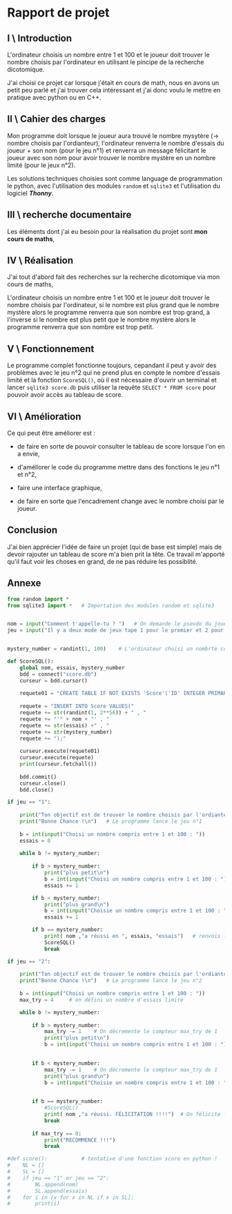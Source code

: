# Rapport de projet



## I \ Introduction

L'ordinateur choisis un nombre entre 1 et 100 et le joueur doit trouver le nombre choisis par l'ordinateur en utilisant le pincipe de la recherche dicotomique. 

J'ai choisi ce projet car  lorsque j'était en cours de math, nous en avons un petit peu parlé et j'ai trouver cela intéressant et j'ai donc voulu le mettre en pratique avec python ou en C++.

## II \ Cahier des charges

Mon programme doit lorsque le joueur aura trouvé le nombre mysytère (-> nombre choisis par  l'ordianteur), l'ordinateur renverra le nombre d'essais du joueur + son  nom (pour le jeu n°1) et renverra un message félicitant le joueur avec son nom pour avoir trouver le nombre mystère en un nombre limité (pour le jeux n°2).

Les solutions techniques choisies sont comme language de programmation le python, avec l'utilisation des modules `random` et `sqlite3` et l'utilisation du logiciel ***Thonny***.

## III \ recherche documentaire

Les éléments dont j'ai eu besoin pour la réalisation du projet sont **mon cours de maths**, 

## IV \ Réalisation

J'ai tout d'abord fait des recherches sur la recherche dicotomique via mon cours de maths, 

L'ordinateur choisis un nombre entre 1 et 100 et le joueur doit trouver le nombre choisis par l'ordinateur, si le nombre est plus grand que le nombre mystère alors le programme renverra que son nombre est trop grand, à l'inverse si le nombre est plus petit que le nombre mystère alors le programme renverra que son nombre est trop petit. 

## V \ Fonctionnement

Le programme complet fonctionne toujours, cepandant il peut y avoir des problèmes avec le jeu n°2 qui ne prend plus en compte le nombre d'essais limité et la fonction `ScoreSQL()`, où il est nécessaire d'ouvrir un terminal et lancer  `sqlite3 score.db` puis utiliser la requête `SELECT * FROM score` pour pouvoir avoir accès au tableau de score.

## VI \ Amélioration

Ce qui peut être améliorer est : 

- de faire en sorte de pouvoir consulter le tableau de score lorsque l'on en a envie,

- d'améliorer le code du programme mettre dans des fonctions le jeu n°1 et n°2,
- faire une interface graphique,
- de faire en sorte que l'encadrement change avec le nombre choisi par le joueur.



## Conclusion

J'ai bien apprécier l'idée de faire un projet (qui de base est simple) mais de devoir rajouter un tableau de score m'a bien prit la tête. Ce travail m'apporté qu'il faut voir les choses en grand, de ne pas réduire les possiblité.



## Annexe

``````python
from random import *
from sqlite3 import *	# Importation des modules random et sqlite3


nom = input("Comment t'appelle-tu ? ")	 # On demande le pseudo du joueur
jeu = input("Il y a deux mode de jeux tape 1 pour le premier et 2 pour le deuxième : ")	# On demande le choix du jeux 


mystery_number = randint(1, 100)	# L'ordinateur choisi un nombrte compris sur l'intervalle [1, 100]

def ScoreSQL():
    global nom, essais, mystery_number
    bdd = connect("score.db")
    curseur = bdd.cursor()
    
    requete01 = "CREATE TABLE IF NOT EXISTS 'Score'('ID' INTEGER PRIMARY KEY, 'Nom' TEXT, 'Essais' INTEGER, 'Nbr mystère' INTEGER);"
    
    requete = "INSERT INTO Score VALUES("
    requete += str(randint(1, 2**56)) + " , "
    requete += "'" + nom + "' , "
    requete += str(essais) +" , "
    requete += str(mystery_number)
    requete += ");"
    
    curseur.execute(requete01)
    curseur.execute(requete)
    print(curseur.fetchall())
    
    bdd.commit()
    curseur.close()
    bdd.close()

if jeu == "1":
    
    print("Ton objectif est de trouver le nombre choisis par l'ordianteur avec le moins d'essais possible.")
    print("Bonne Chance !\n")	# Le programme lance le jeu n°1
    
    b = int(input("Choisi un nombre compris entre 1 et 100 : "))
    essais = 0
    
    while b != mystery_number:
        
        if b > mystery_number:
            print("plus petit\n")
            b = int(input("Choisi un nombre compris entre 1 et 100 : "))
            essais += 1

        if b < mystery_number:
            print("plus grand\n")
            b = int(input("Choisie un nombre compris entre 1 et 100 : "))
            essais += 1

        if b == mystery_number:
            print( nom ,"a réussi en ", essais, "essais")	# renvois le nom + les essais du joueur
            ScoreSQL()
            break

if jeu == "2":
    
    print("Ton objectif est de trouver le nombre choisis par l'ordianteur en 5 essais.")
    print("Bonne Chance !\n")	# Le programme lance le jeu n°2
    
    b = int(input("Choisi un nombre compris entre 1 et 100 : "))
    max_try = 4		# on défini un nombre d'essais limité

    while b != mystery_number:
    
        if b > mystery_number:
            max_try -= 1 	# On décremente le compteur max_try de 1
            print("plus petit\n")
            b = int(input("Choisi un nombre compris entre 1 et 100 : "))
            

        if b < mystery_number:
            max_try -= 1 	# On décremente le compteur max_try de 1
            print("plus grand\n")
            b = int(input("Choisie un nombre compris entre 1 et 100 : "))
            

        if b == mystery_number:
            #ScoreSQL()
            print( nom ,"a réussi. FÉLICITATION !!!!") 	# On félicite le joueur
            break
    
        if max_try == 0:
            print("RECOMMENCE !!!")
            break

#def score():           # tentative d'une fonction score en python !
#    NL = []
#    SL = []
#    if jeu == "1" or jeu == "2":
#        NL.append(nom)
#        SL.append(essais)
#    for i in [x for x in NL if x in SL]:
#        print(i)
``````
